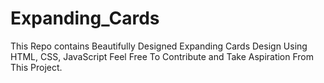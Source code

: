 # Expanding_Cards
This Repo contains Beautifully Designed Expanding Cards Design Using HTML, CSS, JavaScript
Feel Free To Contribute and Take Aspiration From This Project.
